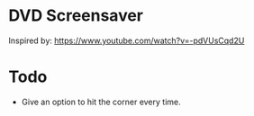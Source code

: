 # DVD Screensaver

Inspired by: https://www.youtube.com/watch?v=-pdVUsCqd2U

# Todo
- Give an option to hit the corner every time.